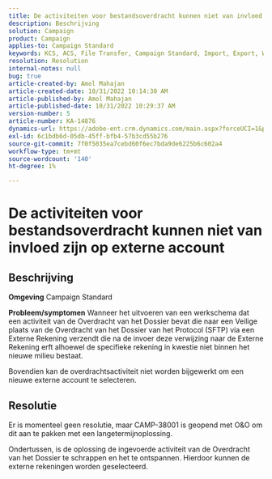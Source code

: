 ```yaml
---
title: De activiteiten voor bestandsoverdracht kunnen niet van invloed zijn op externe account
description: Beschrijving
solution: Campaign
product: Campaign
applies-to: Campaign Standard
keywords: KCS, ACS, File Transfer, Campaign Standard, Import, Export, Workflow
resolution: Resolution
internal-notes: null
bug: true
article-created-by: Amol Mahajan
article-created-date: 10/31/2022 10:14:30 AM
article-published-by: Amol Mahajan
article-published-date: 10/31/2022 10:29:37 AM
version-number: 5
article-number: KA-14876
dynamics-url: https://adobe-ent.crm.dynamics.com/main.aspx?forceUCI=1&pagetype=entityrecord&etn=knowledgearticle&id=955df4cb-0459-ed11-9561-6045bd006079
exl-id: 6c1bdb6d-05db-45ff-bfb4-57b3cd55b276
source-git-commit: 7f0f5035ea7cebd60f6ec7bda9de6225b6c602a4
workflow-type: tm+mt
source-wordcount: '140'
ht-degree: 1%

---
```


# De activiteiten voor bestandsoverdracht kunnen niet van invloed zijn op externe account

## Beschrijving

<b>Omgeving</b>
Campaign Standard


<b>Probleem/symptomen</b>
Wanneer het uitvoeren van een werkschema dat een activiteit van de Overdracht van het Dossier bevat die naar een Veilige plaats van de Overdracht van het Dossier van het Protocol (SFTP) via een Externe Rekening verzendt die na de invoer deze verwijzing naar de Externe Rekening erft alhoewel de specifieke rekening in kwestie niet binnen het nieuwe milieu bestaat.

Bovendien kan de overdrachtsactiviteit niet worden bijgewerkt om een nieuwe externe account te selecteren.


## Resolutie


Er is momenteel geen resolutie, maar CAMP-38001 is geopend met O&amp;O om dit aan te pakken met een langetermijnoplossing.

Ondertussen, is de oplossing de ingevoerde activiteit van de Overdracht van het Dossier te schrappen en het te ontspannen. Hierdoor kunnen de externe rekeningen worden geselecteerd.
